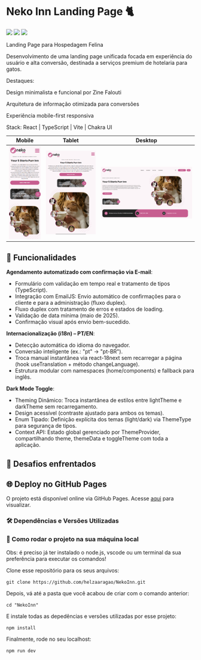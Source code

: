 # Neko Inn Landing Page 🐈

<div>
  <img src="https://img.shields.io/badge/React-20232A?style=for-the-badge&logo=react&logoColor=61DAFB"/>
  <img src="https://img.shields.io/badge/TypeScript-007ACC?style=for-the-badge&logo=typescript&logoColor=white"/>
  <img src="https://img.shields.io/badge/styled--components-DB7093?style=for-the-badge&logo=styled-components&logoColor=white"/>
</div>

Landing Page para Hospedagem Felina

Desenvolvimento de uma landing page unificada focada em experiência do usuário e alta conversão, destinada a serviços premium de hotelaria para gatos.

Destaques:

Design minimalista e funcional por Zine Falouti

Arquitetura de informação otimizada para conversões

Experiência mobile-first responsiva

Stack: React | TypeScript | Vite | Chakra UI

| Mobile | Tablet | Desktop | 
|--------|---------|---------|
| <img src="./src/assets/mobile-nekoInn.png" width="200"> | <img src="./src/assets/tablet-nekoInn.png" width="400"> | <img src="./src/assets/desktop-nekoInn.png" width="800"> |

## 🚀 Funcionalidades

**Agendamento automatizado com confirmação via E-mail**: 
- Formulário com validação em tempo real e tratamento de tipos (TypeScript).
- Integração com EmailJS: Envio automático de confirmações para o cliente e para a administração (fluxo duplex).
- Fluxo duplex com tratamento de erros e estados de loading.
- Validação de data mínima (maio de 2025).
- Confirmação visual após envio bem-sucedido.

**Internacionalização (i18n) – PT/EN**: 
- Detecção automática do idioma do navegador.
- Conversão inteligente (ex.: "pt" → "pt-BR").
- Troca manual instantânea via react-18next sem recarregar a página (hook useTranslation + método changeLanguage).
- Estrutura modular com namespaces (home/components) e fallback para inglês.

**Dark Mode Toggle**: 
- Theming Dinâmico: Troca instantânea de estilos entre lightTheme e darkTheme sem recarregamento.
- Design acessível (contraste ajustado para ambos os temas).
- Enum Tipado: Definição explícita dos temas (light/dark) via ThemeType para segurança de tipos.
- Context API: Estado global gerenciado por ThemeProvider, compartilhando theme, themeData e toggleTheme com toda a aplicação.

## 📌 Desafios enfrentados 


## 🌐 Deploy no GitHub Pages

O projeto está disponível online via GitHub Pages. Acesse <a href="helzaaragao.github.io/NekoInn/">aqui</a> para visualizar.

### 🛠️ Dependências e Versões Utilizadas


### 📂 Como rodar o projeto na sua máquina local

Obs: é preciso já ter instalado o node.js, vscode ou um terminal da sua preferência para executar os comandos!

Clone esse repositório para os seus arquivos:
```
git clone https://github.com/helzaaragao/NekoInn.git
```

Depois, vá até a pasta que você acabou de criar com o comando anterior:

```
cd "NekoInn"
```
E instale todas as depedências e versões utilizadas por esse projeto:

```
npm install
```
Finalmente, rode no seu localhost:
```
npm run dev
```
